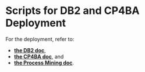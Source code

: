 # Scripts for DB2 and CP4BA Deployment

For the deployment, refer to:
  - **[the DB2 doc](../../04deployIBMDB2.md)**,
  - **[the CP4BA doc](../../05installCP4BA.md)**, and
  - **[the Process Mining doc](../../06deployProcessMining.md)**.
